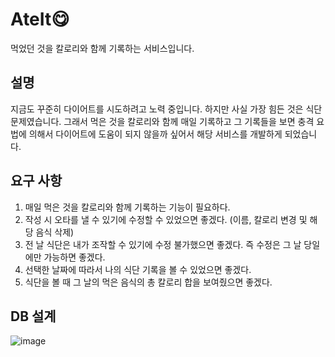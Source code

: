# AteIt😋
먹었던 것을 칼로리와 함께 기록하는 서비스입니다.

## 설명

지금도 꾸준히 다이어트를 시도하려고 노력 중입니다. 하지만 사실 가장 힘든 것은 식단 문제였습니다. 그래서 먹은 것을 칼로리와 함께 매일 기록하고 그 기록들을 보면 충격 요법에 의해서 다이어트에 도움이 되지 않을까 싶어서 해당 서비스를 개발하게 되었습니다.

## 요구 사항

1. 매일 먹은 것을 칼로리와 함께 기록하는 기능이 필요하다.
2. 작성 시 오타를 낼 수 있기에 수정할 수 있었으면 좋겠다. (이름, 칼로리 변경 및 해당 음식 삭제)
3. 전 날 식단은 내가 조작할 수 있기에 수정 불가했으면 좋겠다. 즉 수정은 그 날 당일에만 가능하면 좋겠다.
4. 선택한 날짜에 따라서 나의 식단 기록을 볼 수 있었으면 좋겠다.
5. 식단을 볼 때 그 날의 먹은 음식의 총 칼로리 합을 보여줬으면 좋겠다.

## DB 설계

![image](https://user-images.githubusercontent.com/33858991/125245988-3019de80-e32c-11eb-9e2e-83c8921c1c5b.png)
